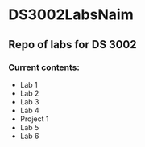 # DS3002LabsNaim
## Repo of labs for DS 3002 <br />
### Current contents: <br />
- Lab 1 <br />
- Lab 2 <br />
- Lab 3 <br />
- Lab 4 <br />
- Project 1 <br />
- Lab 5 <br />
- Lab 6 <br />
